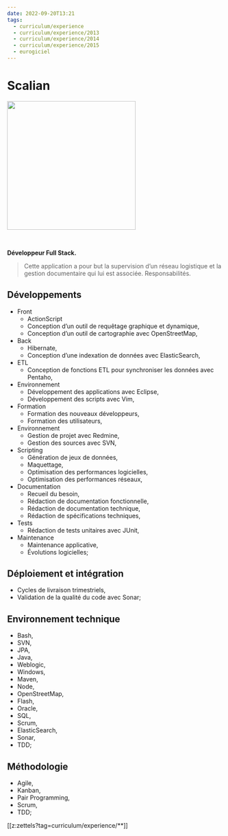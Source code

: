 ```yaml
---
date: 2022-09-20T13:21
tags:
  - curriculum/experience
  - curriculum/experience/2013
  - curriculum/experience/2014
  - curriculum/experience/2015
  - eurogiciel 
---
```


# Scalian

<img width=300 src="./static/logo/scalian-logo.jpg" style="margin:auto"/>

$~$

**Développeur Full Stack.**

> Cette application a pour but la supervision d’un réseau logistique et la
> gestion documentaire qui lui est associée. Responsabilités.

## Développements
- Front
  - ActionScript
  - Conception d’un outil de requêtage graphique et dynamique,
  - Conception d’un outil de cartographie avec OpenStreetMap,
- Back
  -   Hibernate,
  -   Conception d’une indexation de données avec ElasticSearch,
- ETL
  -   Conception de fonctions ETL pour synchroniser les données avec Pentaho,
- Environnement
  -   Développement des applications avec Eclipse,
  -   Développement des scripts avec Vim,
- Formation
  -   Formation des nouveaux développeurs,
  -   Formation des utilisateurs,
- Environnement
  -   Gestion de projet avec Redmine,
  -   Gestion des sources avec SVN,
- Scripting
  -   Génération de jeux de données,
  -   Maquettage,
  -   Optimisation des performances logicielles,
  -   Optimisation des performances réseaux,
- Documentation
  -   Recueil du besoin,
  -   Rédaction de documentation fonctionnelle,
  -   Rédaction de documentation technique,
  -   Rédaction de spécifications techniques,
- Tests
  -   Rédaction de tests unitaires avec JUnit,
- Maintenance
  -   Maintenance applicative,
  -   Évolutions logicielles;

## Déploiement et intégration

-   Cycles de livraison trimestriels,
-   Validation de la qualité du code avec Sonar;

## Environnement technique

-   Bash,
-   SVN,
-   JPA,
-   Java,
-   Weblogic,
-   Windows,
-   Maven,
-   Node,
-   OpenStreetMap,
-   Flash,
-   Oracle,
-   SQL,
-   Scrum,
-   ElasticSearch,
-   Sonar,
-   TDD;

## Méthodologie

-   Agile,
-   Kanban,
-   Pair Programming,
-   Scrum,
-   TDD;



[[z:zettels?tag=curriculum/experience/**]]
